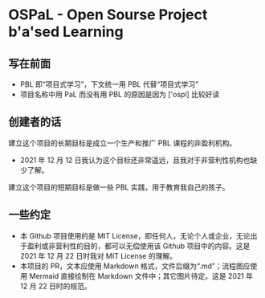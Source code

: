# OSPaL - Open Sourse Project b'a'sed Learning

## 写在前面

- PBL 即“项目式学习”，下文统一用 PBL 代替“项目式学习”
- 项目名称中用 PaL 而没有用 PBL 的原因是因为 ['ospl] 比较好读

## 创建者的话

建立这个项目的长期目标是成立一个生产和推广 PBL 课程的非盈利机构。
- 2021 年 12 月 12 日我认为这个目标还非常遥远，且我对于非营利性机构也缺少了解。

建立这个项目的短期目标是做一些 PBL 实践，用于教育我自己的孩子。

## 一些约定
- 本 Github 项目使用的是 MIT License，即任何人，无论个人或企业，无论出于盈利或非营利性的目的，都可以无偿使用该 Github 项目中的内容。这是 2021 年 12 月 22 日时我对 MIT License 的理解。
- 本项目的 PR，文本应使用 Markdown 格式，文件后缀为“.md”；流程图应使用 Mermaid 直接绘制在 Markdown 文件中；其它图片待定。这是 2021 年 12 月 22 日时的规范。